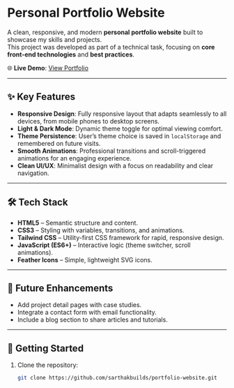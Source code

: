 # Personal Portfolio Website  

A clean, responsive, and modern **personal portfolio website** built to showcase my skills and projects.  
This project was developed as part of a technical task, focusing on **core front-end technologies** and **best practices**.  

🌐 **Live Demo**: [View Portfolio](https://sarthak.page.gd/?i=1)  

---

## ✨ Key Features  

- **Responsive Design**: Fully responsive layout that adapts seamlessly to all devices, from mobile phones to desktop screens.  
- **Light & Dark Mode**: Dynamic theme toggle for optimal viewing comfort.  
- **Theme Persistence**: User’s theme choice is saved in `localStorage` and remembered on future visits.  
- **Smooth Animations**: Professional transitions and scroll-triggered animations for an engaging experience.  
- **Clean UI/UX**: Minimalist design with a focus on readability and clear navigation.  

---

## 🛠 Tech Stack  

- **HTML5** – Semantic structure and content.  
- **CSS3** – Styling with variables, transitions, and animations.  
- **Tailwind CSS** – Utility-first CSS framework for rapid, responsive design.  
- **JavaScript (ES6+)** – Interactive logic (theme switcher, scroll animations).  
- **Feather Icons** – Simple, lightweight SVG icons.  

---

## 📌 Future Enhancements  

- Add project detail pages with case studies.  
- Integrate a contact form with email functionality.  
- Include a blog section to share articles and tutorials.  

---

## 🚀 Getting Started  

1. Clone the repository:  
   ```bash
   git clone https://github.com/sarthakbuilds/portfolio-website.git
